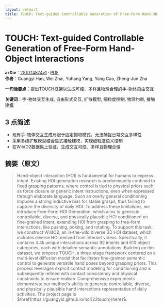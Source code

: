 ```yaml
---
layout: default
title: TOUCH: Text-guided Controllable Generation of Free-Form Hand-Object Interactions
---
```


# TOUCH: Text-guided Controllable Generation of Free-Form Hand-Object Interactions
**arXiv**：[2510.14874v1](https://arxiv.org/abs/2510.14874) · [PDF](https://arxiv.org/pdf/2510.14874.pdf)  
**作者**：Guangyi Han, Wei Zhai, Yuhang Yang, Yang Cao, Zheng-Jun Zha  

**一句话要点**：提出TOUCH框架以生成可控、多样且物理合理的手-物体自由交互

**关键词**：手-物体交互生成, 自由形式交互, 扩散模型, 细粒度控制, 物理约束, 接触建模

## 3 点简述
- 现有手-物体交互生成局限于固定抓取模式，无法捕捉日常交互多样性
- 采用多级扩散模型结合显式接触建模，实现细粒度语义控制
- 在WildO2数据集上验证，生成交互可控、多样且物理合理

## 摘要（原文）

> Hand-object interaction (HOI) is fundamental for humans to express intent.
> Existing HOI generation research is predominantly confined to fixed grasping
> patterns, where control is tied to physical priors such as force closure or
> generic intent instructions, even when expressed through elaborate language.
> Such an overly general conditioning imposes a strong inductive bias for stable
> grasps, thus failing to capture the diversity of daily HOI. To address these
> limitations, we introduce Free-Form HOI Generation, which aims to generate
> controllable, diverse, and physically plausible HOI conditioned on fine-grained
> intent, extending HOI from grasping to free-form interactions, like pushing,
> poking, and rotating. To support this task, we construct WildO2, an in-the-wild
> diverse 3D HOI dataset, which includes diverse HOI derived from internet
> videos. Specifically, it contains 4.4k unique interactions across 92 intents
> and 610 object categories, each with detailed semantic annotations. Building on
> this dataset, we propose TOUCH, a three-stage framework centered on a
> multi-level diffusion model that facilitates fine-grained semantic control to
> generate versatile hand poses beyond grasping priors. This process leverages
> explicit contact modeling for conditioning and is subsequently refined with
> contact consistency and physical constraints to ensure realism. Comprehensive
> experiments demonstrate our method's ability to generate controllable, diverse,
> and physically plausible hand interactions representative of daily activities.
> The project page is $\href{https://guangyid.github.io/hoi123touch}{here}$.


